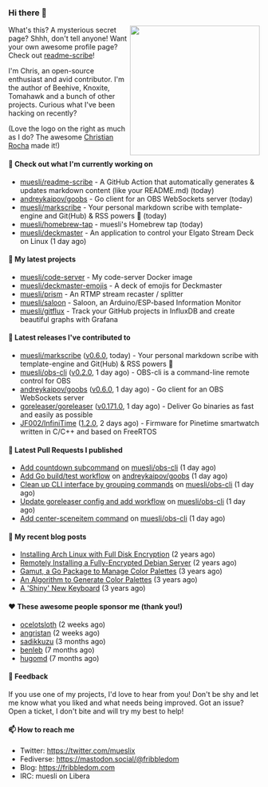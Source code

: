 ### Hi there 👋

<img align="right" src="https://raw.githubusercontent.com/muesli/muesli/master/assets/termenv.png" width="260">

What's this? A mysterious secret page? Shhh, don't tell anyone!
Want your own awesome profile page? Check out [readme-scribe](https://github.com/muesli/readme-scribe)!

I'm Chris, an open-source enthusiast and avid contributor. I'm the author of Beehive, Knoxite, Tomahawk and a bunch
of other projects. Curious what I've been hacking on recently?

(Love the logo on the right as much as I do? The awesome [Christian Rocha](https://github.com/meowgorithm/) made it!)

#### 👷 Check out what I'm currently working on

- [muesli/readme-scribe](https://github.com/muesli/readme-scribe) - A GitHub Action that automatically generates &amp; updates markdown content (like your README.md) (today)
- [andreykaipov/goobs](https://github.com/andreykaipov/goobs) - Go client for an OBS WebSockets server (today)
- [muesli/markscribe](https://github.com/muesli/markscribe) - Your personal markdown scribe with template-engine and Git(Hub) &amp; RSS powers 📜 (today)
- [muesli/homebrew-tap](https://github.com/muesli/homebrew-tap) - muesli&#39;s Homebrew tap (today)
- [muesli/deckmaster](https://github.com/muesli/deckmaster) - An application to control your Elgato Stream Deck on Linux (1 day ago)

#### 🌱 My latest projects

- [muesli/code-server](https://github.com/muesli/code-server) - My code-server Docker image
- [muesli/deckmaster-emojis](https://github.com/muesli/deckmaster-emojis) - A deck of emojis for Deckmaster
- [muesli/prism](https://github.com/muesli/prism) - An RTMP stream recaster / splitter
- [muesli/saloon](https://github.com/muesli/saloon) - Saloon, an Arduino/ESP-based Information Monitor
- [muesli/gitflux](https://github.com/muesli/gitflux) - Track your GitHub projects in InfluxDB and create beautiful graphs with Grafana

#### 🔭 Latest releases I've contributed to

- [muesli/markscribe](https://github.com/muesli/markscribe) ([v0.6.0](https://github.com/muesli/markscribe/releases/tag/v0.6.0), today) - Your personal markdown scribe with template-engine and Git(Hub) &amp; RSS powers 📜
- [muesli/obs-cli](https://github.com/muesli/obs-cli) ([v0.2.0](https://github.com/muesli/obs-cli/releases/tag/v0.2.0), 1 day ago) - OBS-cli is a command-line remote control for OBS
- [andreykaipov/goobs](https://github.com/andreykaipov/goobs) ([v0.6.0](https://github.com/andreykaipov/goobs/releases/tag/v0.6.0), 1 day ago) - Go client for an OBS WebSockets server
- [goreleaser/goreleaser](https://github.com/goreleaser/goreleaser) ([v0.171.0](https://github.com/goreleaser/goreleaser/releases/tag/v0.171.0), 1 day ago) - Deliver Go binaries as fast and easily as possible
- [JF002/InfiniTime](https://github.com/JF002/InfiniTime) ([1.2.0](https://github.com/JF002/InfiniTime/releases/tag/1.2.0), 2 days ago) - Firmware for Pinetime smartwatch written in C/C&#43;&#43; and based on FreeRTOS

#### 🔨 Latest Pull Requests I published

- [Add countdown subcommand](https://github.com/muesli/obs-cli/pull/14) on [muesli/obs-cli](https://github.com/muesli/obs-cli) (1 day ago)
- [Add Go build/test workflow](https://github.com/andreykaipov/goobs/pull/17) on [andreykaipov/goobs](https://github.com/andreykaipov/goobs) (1 day ago)
- [Clean up CLI interface by grouping commands](https://github.com/muesli/obs-cli/pull/13) on [muesli/obs-cli](https://github.com/muesli/obs-cli) (1 day ago)
- [Update goreleaser config and add workflow](https://github.com/muesli/obs-cli/pull/12) on [muesli/obs-cli](https://github.com/muesli/obs-cli) (1 day ago)
- [Add center-sceneitem command](https://github.com/muesli/obs-cli/pull/11) on [muesli/obs-cli](https://github.com/muesli/obs-cli) (1 day ago)

#### 📜 My recent blog posts

- [Installing Arch Linux with Full Disk Encryption](https://fribbledom.com/posts/encrypted-arch-install/) (2 years ago)
- [Remotely Installing a Fully-Encrypted Debian Server](https://fribbledom.com/posts/encrypted-remote-debian-install/) (2 years ago)
- [Gamut, a Go Package to Manage Color Palettes](https://fribbledom.com/posts/gamut-package-to-handle-color-palettes/) (3 years ago)
- [An Algorithm to Generate Color Palettes](https://fribbledom.com/posts/an-algorithm-to-generate-color-palettes/) (3 years ago)
- [A &#39;Shiny&#39; New Keyboard](https://fribbledom.com/posts/a-shiny-new-keyboard/) (3 years ago)

#### ❤️ These awesome people sponsor me (thank you!)

- [ocelotsloth](https://github.com/ocelotsloth) (2 weeks ago)
- [angristan](https://github.com/angristan) (2 weeks ago)
- [sadikkuzu](https://github.com/sadikkuzu) (3 months ago)
- [benleb](https://github.com/benleb) (7 months ago)
- [hugomd](https://github.com/hugomd) (7 months ago)

#### 💬 Feedback

If you use one of my projects, I'd love to hear from you! Don't be shy and let me know what you liked
and what needs being improved. Got an issue? Open a ticket, I don't bite and will try my best to help!

#### 📫 How to reach me

- Twitter: https://twitter.com/mueslix
- Fediverse: https://mastodon.social/@fribbledom
- Blog: https://fribbledom.com
- IRC: muesli on Libera
